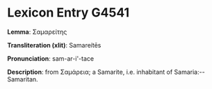 # Lexicon Entry G4541

**Lemma**: Σαμαρείτης

**Transliteration (xlit)**: Samareítēs

**Pronunciation**: sam-ar-i'-tace

**Description**:
from Σαμάρεια; a Samarite, i.e. inhabitant of Samaria:--Samaritan.
